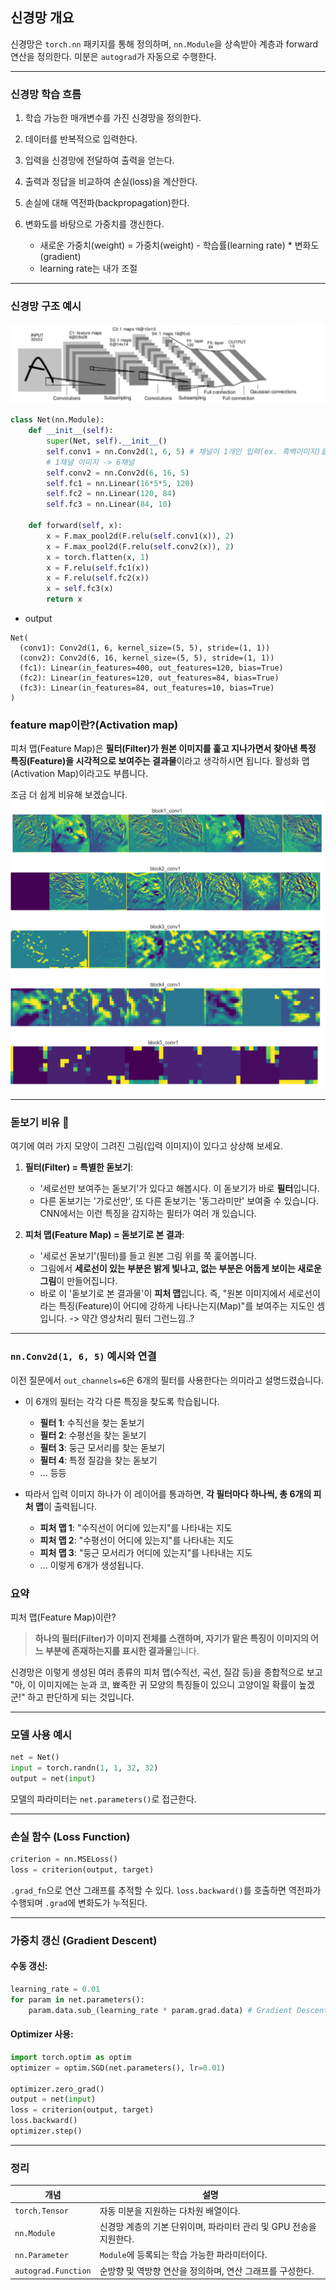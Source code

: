 ## 신경망 개요

신경망은 `torch.nn` 패키지를 통해 정의하며, `nn.Module`을 상속받아 계층과 forward 연산을 정의한다. 미분은 `autograd`가 자동으로 수행한다.

---

### 신경망 학습 흐름

1. 학습 가능한 매개변수를 가진 신경망을 정의한다.
2. 데이터를 반복적으로 입력한다.
3. 입력을 신경망에 전달하여 출력을 얻는다.
4. 출력과 정답을 비교하여 손실(loss)을 계산한다.
5. 손실에 대해 역전파(backpropagation)한다.
6. 변화도를 바탕으로 가중치를 갱신한다.

   * 새로운 가중치(weight) = 가중치(weight) - 학습률(learning rate) * 변화도(gradient)

   - learning rate는 내가 조절

---

### 신경망 구조 예시
![alt text](image.png)


```python
class Net(nn.Module):
    def __init__(self):
        super(Net, self).__init__()
        self.conv1 = nn.Conv2d(1, 6, 5) # 채널이 1개인 입력(ex. 흑백이미지)을 받아 6개의 5X5 필터를 적용하여 6개의 feature map을 출력하는 layer -> 다음 layer가 이 6개 feature 받아야함
        # 1채널 이미지 -> 6채널
        self.conv2 = nn.Conv2d(6, 16, 5)
        self.fc1 = nn.Linear(16*5*5, 120)
        self.fc2 = nn.Linear(120, 84)
        self.fc3 = nn.Linear(84, 10)

    def forward(self, x):
        x = F.max_pool2d(F.relu(self.conv1(x)), 2)
        x = F.max_pool2d(F.relu(self.conv2(x)), 2)
        x = torch.flatten(x, 1)
        x = F.relu(self.fc1(x))
        x = F.relu(self.fc2(x))
        x = self.fc3(x)
        return x
```
- output 
```
Net(
  (conv1): Conv2d(1, 6, kernel_size=(5, 5), stride=(1, 1))
  (conv2): Conv2d(6, 16, kernel_size=(5, 5), stride=(1, 1))
  (fc1): Linear(in_features=400, out_features=120, bias=True)
  (fc2): Linear(in_features=120, out_features=84, bias=True)
  (fc3): Linear(in_features=84, out_features=10, bias=True)
)
```

### feature map이란?(Activation map)
피처 맵(Feature Map)은 **필터(Filter)가 원본 이미지를 훑고 지나가면서 찾아낸 특정 특징(Feature)을 시각적으로 보여주는 결과물**이라고 생각하시면 됩니다. 활성화 맵(Activation Map)이라고도 부릅니다.

조금 더 쉽게 비유해 보겠습니다.
![alt text](image-2.png)

-----

### 돋보기 비유 🔎

여기에 여러 가지 모양이 그려진 그림(입력 이미지)이 있다고 상상해 보세요.

1.  **필터(Filter) = 특별한 돋보기**:

      * '세로선만 보여주는 돋보기'가 있다고 해봅시다. 이 돋보기가 바로 **필터**입니다.
      * 다른 돋보기는 '가로선만', 또 다른 돋보기는 '동그라미만' 보여줄 수 있습니다. CNN에서는 이런 특징을 감지하는 필터가 여러 개 있습니다. 

2.  **피처 맵(Feature Map) = 돋보기로 본 결과**:

      * '세로선 돋보기'(필터)를 들고 원본 그림 위를 쭉 훑어봅니다.
      * 그림에서 **세로선이 있는 부분은 밝게 빛나고, 없는 부분은 어둡게 보이는 새로운 그림**이 만들어집니다.
      * 바로 이 '돋보기로 본 결과물'이 **피처 맵**입니다. 즉, "원본 이미지에서 세로선이라는 특징(Feature)이 어디에 강하게 나타나는지(Map)"를 보여주는 지도인 셈입니다. -> 약간 영상처리 필터 그런느낌..?

-----

### `nn.Conv2d(1, 6, 5)` 예시와 연결

이전 질문에서 `out_channels=6`은 6개의 필터를 사용한다는 의미라고 설명드렸습니다.

  * 이 6개의 필터는 각각 다른 특징을 찾도록 학습됩니다.

      * **필터 1**: 수직선을 찾는 돋보기
      * **필터 2**: 수평선을 찾는 돋보기
      * **필터 3**: 둥근 모서리를 찾는 돋보기
      * **필터 4**: 특정 질감을 찾는 돋보기
      * ... 등등

  * 따라서 입력 이미지 하나가 이 레이어를 통과하면, **각 필터마다 하나씩, 총 6개의 피처 맵**이 출력됩니다.

      * **피처 맵 1**: "수직선이 어디에 있는지"를 나타내는 지도
      * **피처 맵 2**: "수평선이 어디에 있는지"를 나타내는 지도
      * **피처 맵 3**: "둥근 모서리가 어디에 있는지"를 나타내는 지도
      * ... 이렇게 6개가 생성됩니다.

### 요약

피처 맵(Feature Map)이란?

> **하나의 필터(Filter)가 이미지 전체를 스캔하며, 자기가 맡은 특징이 이미지의 어느 부분에 존재하는지를 표시한 결과물**입니다.

신경망은 이렇게 생성된 여러 종류의 피처 맵(수직선, 곡선, 질감 등)을 종합적으로 보고 "아, 이 이미지에는 눈과 코, 뾰족한 귀 모양의 특징들이 있으니 고양이일 확률이 높겠군\!" 하고 판단하게 되는 것입니다.

---

###  모델 사용 예시

```python
net = Net()
input = torch.randn(1, 1, 32, 32)
output = net(input)
```

모델의 파라미터는 `net.parameters()`로 접근한다.

---

### 손실 함수 (Loss Function)

```python
criterion = nn.MSELoss()
loss = criterion(output, target)
```

`.grad_fn`으로 연산 그래프를 추적할 수 있다.
`loss.backward()`를 호출하면 역전파가 수행되며 `.grad`에 변화도가 누적된다.

---

### 가중치 갱신 (Gradient Descent)

#### 수동 갱신:

```python
learning_rate = 0.01
for param in net.parameters():
    param.data.sub_(learning_rate * param.grad.data) # Gradient Descent 직접
```

#### Optimizer 사용:

```python
import torch.optim as optim
optimizer = optim.SGD(net.parameters(), lr=0.01)

optimizer.zero_grad()
output = net(input)
loss = criterion(output, target)
loss.backward()
optimizer.step()
```

---

### 정리

| 개념                  | 설명                                       |
| ------------------- | ---------------------------------------- |
| `torch.Tensor`      | 자동 미분을 지원하는 다차원 배열이다.                    |
| `nn.Module`         | 신경망 계층의 기본 단위이며, 파라미터 관리 및 GPU 전송을 지원한다. |
| `nn.Parameter`      | `Module`에 등록되는 학습 가능한 파라미터이다.            |
| `autograd.Function` | 순방향 및 역방향 연산을 정의하며, 연산 그래프를 구성한다.        |

